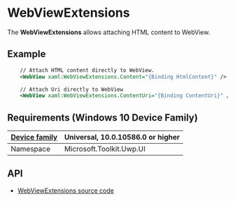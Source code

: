 # WebViewExtensions

The **WebViewExtensions** allows attaching HTML content to WebView.

## Example

```xml
	// Attach HTML content directly to WebView.
	<WebView xaml:WebViewExtensions.Content="{Binding HtmlContent}" />

    // Attach Uri directly to WebView
    <WebView xaml:WebViewExtensions.ContentUri="{Binding ContentUri}" />
```

## Requirements (Windows 10 Device Family)

| [Device family](http://go.microsoft.com/fwlink/p/?LinkID=526370) | Universal, 10.0.10586.0 or higher |
| --- | --- |
| Namespace | Microsoft.Toolkit.Uwp.UI |

## API

* [WebViewExtensions source code](https://github.com/Microsoft/UWPCommunityToolkit/blob/dev/Microsoft.Toolkit.Uwp.UI/Extensions/WebViewExtensions.cs)

